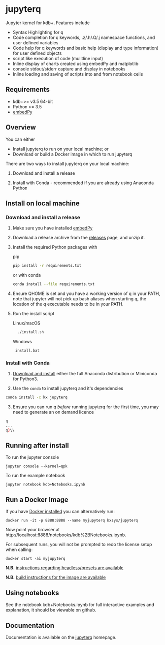 # jupyterq
Jupyter kernel for kdb+. Features include

- Syntax Highlighting for q
- Code completion for q keywords, .z/.h/.Q/.j namespace functions, and user defined variables
- Code help for q keywords and basic help (display and type information) for user defined objects
- script like execution of code (mulitline input)
- Inline display of charts created using embedPy and matplotlib
- console stdout/stderr capture and display in notebooks
- Inline loading and saving of scripts into and from notebook cells


## Requirements
- kdb+>= v3.5 64-bit
- Python >= 3.5
- [embedPy](https://github.com/KxSystems/embedPy)

## Overview

You can either

*   Install jupyterq to run on your local machine; or
*   Download or build a Docker image in which to run jupyterq

There are two ways to install jupyterq on your local machine:

1.  Download and install a release

1.  Install with Conda - recommended if you are already using Anaconda Python

## Install on local machine

### Download and install a release

1. Make sure you have installed [embedPy](https://github.com/KxSystems/embedPy)

1. Download a release archive from the [releases](../../releases/latest) page, and unzip it.

1. Install the required Python packages with

   pip

   ```bash
   pip install -r requirements.txt
   ```

   or with conda

   ```bash
   conda install --file requirements.txt
   ```


1. Ensure QHOME is set and you have a working version of q in your PATH, note that jupyter will not pick up bash aliases when starting q, the location of the q executable needs to be in your PATH.

1. Run the install script

    Linux/macOS

    ```bash
      ./install.sh
    ```
    Windows
    ```
     install.bat
    ```

### Install with Conda

1. [Download and install](https://conda.io/docs/user-guide/install/download.html) either the full Anaconda distribution or Miniconda for Python3.

2. Use the `conda` to install jupyterq and it's dependencies

```bash
conda install -c kx jupyterq
```

3. Ensure you can run q *before* running jupyterq for the first time, you may need to generate an on demand licence

```bash
q
...
q)\\
```

## Running after install

To run the jupyter console
```
jupyter console --kernel=qpk
```
To run the example notebook
```
jupyter notebook kdb+Notebooks.ipynb
```

## Run a Docker Image

If you have [Docker installed](https://www.docker.com/community-edition) you can alternatively run:

    docker run -it -p 8888:8888 --name myjupyterq kxsys/jupyterq

Now point your browser at http://localhost:8888/notebooks/kdb%2BNotebooks.ipynb.

For subsequent runs, you will not be prompted to redo the license setup when calling:

    docker start -ai myjupyterq

**N.B.** [instructions regarding headless/presets are available](https://github.com/KxSystems/embedPy/docker/README.md#headlesspresets)

**N.B.** [build instructions for the image are available](docker/README.md)

## Using notebooks

See the notebook kdb+Notebooks.ipynb for full interactive examples and explanation, it should be viewable on github.


## Documentation

Documentation is available on the [jupyterq](https://code.kx.com/q/ml/jupyterq/) homepage.
